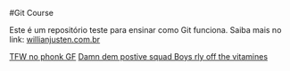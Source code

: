 #Git Course

Este é um repositório teste para ensinar como Git funciona.
Saiba mais no link: [willianjusten.com.br](https://willianjusten.com.br)

[TFW no phonk GF](https://www.youtube.com/watch?v=Du5b3yx-_tk)
[Damn dem postive squad Boys rly off the vitamines](https://www.last.fm/user/izuguchi)
